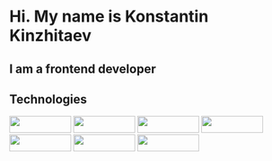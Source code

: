 # Hi. My name is Konstantin Kinzhitaev
## I am a frontend developer

## Technologies
<img src="https://img.shields.io/badge/HTML5-00BFFF?style=for-the-badge&logo=HTML5&logoColor=E34F26" width="110" height="30">  <img src="https://img.shields.io/badge/css3-00BFFF?style=for-the-badge&logo=css3&logoColor=1572B6" width="110" height="30">  <img src="https://img.shields.io/badge/JavaScript-F7DF1E?style=for-the-badge&logo=jss&logoColor=000000" width="110" height="30"> <img src="https://img.shields.io/badge/Git-FA8072?style=for-the-badge&logo=git&logoColor=F05032" width="110" height="30">  <img src="https://img.shields.io/badge/JQuery-4169E1?style=for-the-badge&logo=JQuery&logoColor=000000" width="110" height="30"> <img src="https://img.shields.io/badge/React-464544?style=for-the-badge&logo=React&logoColor=61DAFB" width="110" height="30"> <img src="https://img.shields.io/badge/Node.js-151719?style=for-the-badge&logo=nodedotjs&logoColor=339933" width="110" height="30">